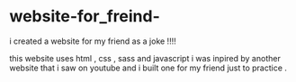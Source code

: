 # website-for_freind-
i created a website for my friend as a joke !!!!

this website uses html , css , sass and javascript 
i was inpired by another website that i saw on youtube and i built one for my friend just to practice .
